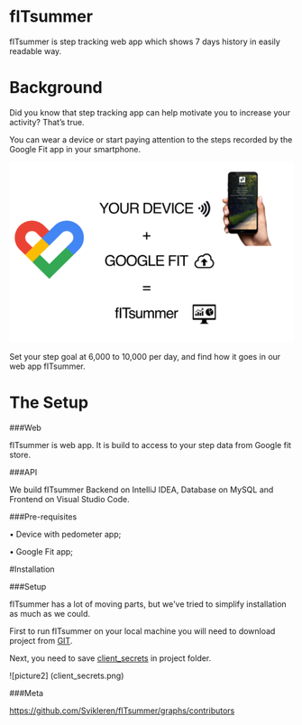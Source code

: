 # fITsummer

fITsummer is step tracking web app which shows 7 days history in easily readable way.

# Background

Did you know that step tracking app can help motivate you to increase your activity? That’s true. 

You can wear a device or start paying attention to the steps recorded by the Google Fit app in your smartphone. 

![picture](fITsummer_organigram.png)

Set your step goal at 6,000 to 10,000 per day, and find how it goes in our web app fITsummer.

# The Setup

###Web

fITsummer is web app. It is build to access to your step data from Google fit store.

###API

We build fITsummer Backend on IntelliJ IDEA, Database on MySQL and Frontend on Visual Studio Code.

###Pre-requisites

&#8226; Device with pedometer app;

&#8226; Google Fit app;

#Installation

###Setup

fITsummer has a lot of moving parts, but we've tried to simplify installation as much as we could. 

First to run fITsummer on your local machine you will need to download project from [GIT](https://github.com/Svikleren/fITsummer).

Next, you need to save [client_secrets]({"web":{"client_id":"123456648359-h291vabrnarv7ftjf2ff0p8vb740vm7l.apps.googleusercontent.com","project_id":"fitsummer","auth_uri":"https://accounts.google.com/o/oauth2/auth","token_uri":"https://oauth2.googleapis.com/token","auth_provider_x509_cert_url":"https://www.googleapis.com/oauth2/v1/certs","client_secret":"iTv81t9e4-QLdlI2N2LBAmVV","redirect_uris":["http://localhost:8080/","http://localhost:8080/code"]}})
 in project folder. 
 
![picture2] (client_secrets.png) 



###Meta

https://github.com/Svikleren/fITsummer/graphs/contributors